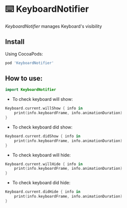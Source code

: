 # ⌨️ KeyboardNotifier
*KeyboardNotifier* manages Keyboard's visibility

## Install

Using CocoaPods:

```ruby
pod 'KeyboardNotifier'
```

## How to use:

```swift
import KeyboardNotifier
```

- To check keyboard will show:

```swift
Keyboard.current.willShow { info in
    print(info.keyboardFrame, info.animationDuration)
}
``` 

- To check keyboard did show:

```swift
Keyboard.current.didShow { info in
    print(info.keyboardFrame, info.animationDuration)
}
``` 

- To check keyboard will hide:

```swift
Keyboard.current.willHide { info in
    print(info.keyboardFrame, info.animationDuration)
}
``` 

- To check keyboard did hide:

```swift
Keyboard.current.didHide { info in
    print(info.keyboardFrame, info.animationDuration)
}
``` 
